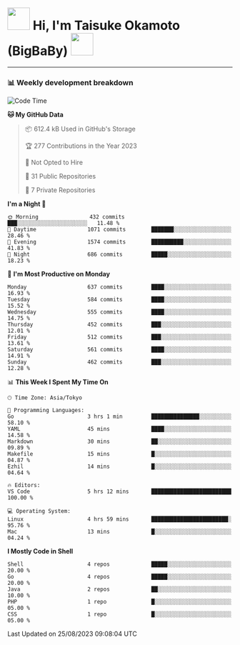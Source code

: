 <!-- Title -->
<h1>
    <img src="https://media.tenor.com/TlyRveJkgo4AAAAi/cloud-cloud-strife.gif" width="50"/> 
    Hi, I'm Taisuke Okamoto (BigBaBy) 
    <img src="https://media.tenor.com/TlyRveJkgo4AAAAi/cloud-cloud-strife.gif" width="50"/>
</h1>

---

<h3> 📊 Weekly development breakdown </h3>
<!-- waka-readme-stats -->

<!--START_SECTION:waka-->
![Code Time](http://img.shields.io/badge/Code%20Time-1%2C607%20hrs%2050%20mins-blue)

**🐱 My GitHub Data** 

> 📦 612.4 kB Used in GitHub's Storage 
 > 
> 🏆 277 Contributions in the Year 2023
 > 
> 🚫 Not Opted to Hire
 > 
> 📜 31 Public Repositories 
 > 
> 🔑 7 Private Repositories 
 > 
**I'm a Night 🦉** 

```text
🌞 Morning                432 commits         ███░░░░░░░░░░░░░░░░░░░░░░   11.48 % 
🌆 Daytime                1071 commits        ███████░░░░░░░░░░░░░░░░░░   28.46 % 
🌃 Evening                1574 commits        ██████████░░░░░░░░░░░░░░░   41.83 % 
🌙 Night                  686 commits         █████░░░░░░░░░░░░░░░░░░░░   18.23 % 
```
📅 **I'm Most Productive on Monday** 

```text
Monday                   637 commits         ████░░░░░░░░░░░░░░░░░░░░░   16.93 % 
Tuesday                  584 commits         ████░░░░░░░░░░░░░░░░░░░░░   15.52 % 
Wednesday                555 commits         ████░░░░░░░░░░░░░░░░░░░░░   14.75 % 
Thursday                 452 commits         ███░░░░░░░░░░░░░░░░░░░░░░   12.01 % 
Friday                   512 commits         ███░░░░░░░░░░░░░░░░░░░░░░   13.61 % 
Saturday                 561 commits         ████░░░░░░░░░░░░░░░░░░░░░   14.91 % 
Sunday                   462 commits         ███░░░░░░░░░░░░░░░░░░░░░░   12.28 % 
```


📊 **This Week I Spent My Time On** 

```text
🕑︎ Time Zone: Asia/Tokyo

💬 Programming Languages: 
Go                       3 hrs 1 min         ███████████████░░░░░░░░░░   58.10 % 
YAML                     45 mins             ████░░░░░░░░░░░░░░░░░░░░░   14.58 % 
Markdown                 30 mins             ██░░░░░░░░░░░░░░░░░░░░░░░   09.89 % 
Makefile                 15 mins             █░░░░░░░░░░░░░░░░░░░░░░░░   04.87 % 
Ezhil                    14 mins             █░░░░░░░░░░░░░░░░░░░░░░░░   04.64 % 

🔥 Editors: 
VS Code                  5 hrs 12 mins       █████████████████████████   100.00 % 

💻 Operating System: 
Linux                    4 hrs 59 mins       ████████████████████████░   95.76 % 
Mac                      13 mins             █░░░░░░░░░░░░░░░░░░░░░░░░   04.24 % 
```

**I Mostly Code in Shell** 

```text
Shell                    4 repos             █████░░░░░░░░░░░░░░░░░░░░   20.00 % 
Go                       4 repos             █████░░░░░░░░░░░░░░░░░░░░   20.00 % 
Java                     2 repos             ██░░░░░░░░░░░░░░░░░░░░░░░   10.00 % 
PHP                      1 repo              █░░░░░░░░░░░░░░░░░░░░░░░░   05.00 % 
CSS                      1 repo              █░░░░░░░░░░░░░░░░░░░░░░░░   05.00 % 
```




 Last Updated on 25/08/2023 09:08:04 UTC
<!--END_SECTION:waka-->
